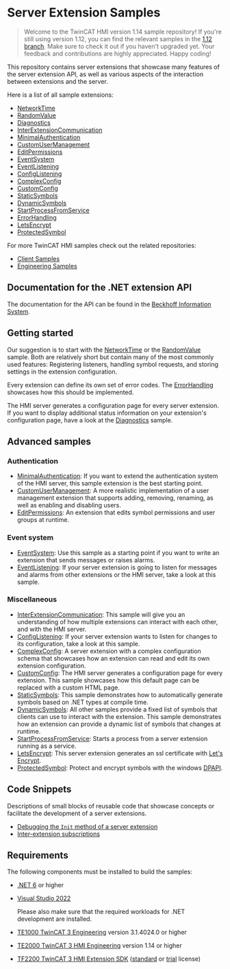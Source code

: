 # Server Extension Samples

> Welcome to the TwinCAT HMI version 1.14 sample repository!
> If you're still using version 1.12, you can find the relevant samples
> in the [1.12 branch](https://github.com/Beckhoff/TF2000_Server_Samples/tree/1.12).
> Make sure to check it out if you haven't upgraded yet.
> Your feedback and contributions are highly appreciated. Happy coding!

This repository contains server extensions that showcase many features
of the server extension API, as well as various aspects of the
interaction between extensions and the server.

Here is a list of all sample extensions:

- [NetworkTime](Extensions/NetworkTime/)
- [RandomValue](Extensions/RandomValue/)
- [Diagnostics](Extensions/Diagnostics/)
- [InterExtensionCommunication](Extensions/InterExtensionCommunication/)
- [MinimalAuthentication](Extensions/MinimalAuthentication/)
- [CustomUserManagement](Extensions/CustomUserManagement/)
- [EditPermissions](Extensions/EditPermissions/)
- [EventSystem](Extensions/EventSystem/)
- [EventListening](Extensions/EventListening/)
- [ConfigListening](Extensions/ConfigListening/)
- [ComplexConfig](Extensions/ComplexConfig/)
- [CustomConfig](Extensions/CustomConfig/)
- [StaticSymbols](Extensions/StaticSymbols/)
- [DynamicSymbols](Extensions/DynamicSymbols/)
- [StartProcessFromService](Extensions/StartProcessFromService/README.md)
- [ErrorHandling](Extensions/ErrorHandling/)
- [LetsEncrypt](Extensions/LetsEncrypt/)
- [ProtectedSymbol](Extensions/ProtectedSymbol/)

For more TwinCAT HMI samples check out the related repositories:

- [Client Samples](https://github.com/Beckhoff/TE2000_Client_Samples)
- [Engineering Samples](https://github.com/Beckhoff/TE2000_Engineering_Samples)

## Documentation for the .NET extension API

The documentation for the API can be found in the
[Beckhoff Information System](https://infosys.beckhoff.com/index.php?content=../content/1031/te2000_tc3_hmi_engineering/3864419211.html).

## Getting started

Our suggestion is to start with the
[NetworkTime](Extensions/NetworkTime/) or the
[RandomValue](Extensions/RandomValue/) sample.
Both are relatively short but contain many of the most commonly used features:
Registering listeners, handling symbol requests, and storing settings in the
extension configuration.

Every extension can define its own set of error codes. The
[ErrorHandling](Extensions/ErrorHandling/) showcases how this should be
implemented.

The HMI server generates a configuration page for every server extension. If
you want to display additional status information on your extension's
configuration page, have a look at the
[Diagnostics](Extensions/Diagnostics/) sample.

## Advanced samples

### **Authentication**

- [MinimalAuthentication](Extensions/MinimalAuthentication/): If you
want to extend the authentication system of the HMI server, this sample
extension is the best starting point.
- [CustomUserManagement](Extensions/CustomUserManagement/): A more
realistic implementation of a user management extension that supports adding,
removing, renaming, as well as enabling and disabling users.
- [EditPermissions](Extensions/EditPermissions/): An extension that edits
symbol permissions and user groups at runtime.

### **Event system**

- [EventSystem](Extensions/EventSystem/): Use this sample as a
starting point if you want to write an extension that sends messages or raises
alarms.
- [EventListening](Extensions/EventListening/): If your server
extension is going to listen for messages and alarms from other extensions or
the HMI server, take a look at this sample.

### **Miscellaneous**

- [InterExtensionCommunication](Extensions/InterExtensionCommunication/):
This sample will give you an understanding of how multiple extensions can
interact with each other, and with the HMI server.
- [ConfigListening](Extensions/ConfigListening/): If your server
extension wants to listen for changes to its configuration, take a look at this
sample.
- [ComplexConfig](Extensions/ComplexConfig/): A server extension with a complex
configuration schema that showcases how an extension can read and edit its own
extension configuration.
- [CustomConfig](Extensions/CustomConfig/): The HMI server generates a
configuration page for every extension. This sample showcases how this default
page can be replaced with a custom HTML page.
- [StaticSymbols](Extensions/StaticSymbols/): This sample demonstrates how to
automatically generate symbols based on .NET types at compile time.
- [DynamicSymbols](Extensions/DynamicSymbols/): All other samples
provide a fixed list of symbols that clients can use to interact with the
extension. This sample demonstrates how an extension can provide a dynamic list
of symbols that changes at runtime.
- [StartProcessFromService](Extensions/StartProcessFromService/):
Starts a process from a server extension running as a service.
- [LetsEncrypt](Extensions/LetsEncrypt/): This server extension generates
an ssl certificate with [Let's Encrypt](https://letsencrypt.org/).
- [ProtectedSymbol](Extensions/ProtectedSymbol/): Protect and encrypt symbols with the windows [DPAPI](https://learn.microsoft.com/de-de/dotnet/standard/security/how-to-use-data-protection).

## Code Snippets

Descriptions of small blocks of reusable code that showcase concepts or
facilitate the development of a server extensions.

- [Debugging the `Init` method of a server extension](Snippets/DebuggingInit.md)
- [Inter-extension subscriptions](Snippets/InterExtensionSubscription.md)

## Requirements

The following components must be installed to build the samples:

- [.NET 6](https://dotnet.microsoft.com/en-us/download/dotnet/6.0) or higher

- [Visual Studio 2022](https://visualstudio.microsoft.com/vs/)

  Please also make sure that the required workloads for .NET development are
  installed.

- [TE1000 TwinCAT 3 Engineering](https://www.beckhoff.com/en-en/products/automation/twincat/texxxx-twincat-3-engineering/te1000.html)
version 3.1.4024.0 or higher

- [TE2000 TwinCAT 3 HMI Engineering](https://www.beckhoff.com/en-en/products/automation/twincat/texxxx-twincat-3-engineering/te2000.html)
version 1.14 or higher

- [TF2200 TwinCAT 3 HMI Extension SDK](https://www.beckhoff.com/en-en/products/automation/twincat/tfxxxx-twincat-3-functions/tf2xxx-tc3-hmi/tf2200.html)
([standard](https://infosys.beckhoff.com/english.php?content=../content/1033/tc3_licensing/3510308491.html) or
[trial](https://infosys.beckhoff.com/content/1033/tc3_licensing/3510308491.html?id=3407725140381911891) license)

